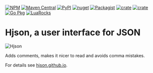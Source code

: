[![NPM](https://img.shields.io/npm/v/hjson.svg?style=flat-square)](https://www.npmjs.com/package/hjson)
[![Maven Central](https://img.shields.io/maven-central/v/org.hjson/hjson.svg?style=flat-square)](https://search.maven.org/#search&#124;ga&#124;1&#124;g%3A%22org.hjson%22%20a%3A%22hjson%22)
[![PyPI](https://img.shields.io/pypi/v/hjson.svg?style=flat-square)](https://pypi.python.org/pypi/hjson)
[![nuget](https://img.shields.io/nuget/v/Hjson.svg?style=flat-square)](https://www.nuget.org/packages/Hjson/)
[![Packagist](https://img.shields.io/packagist/v/laktak/hjson.svg?style=flat-square)](https://packagist.org/packages/laktak/hjson)
[![crate](https://img.shields.io/crates/v/serde-hjson.svg)](https://crates.io/crates/serde-hjson)
[![crate](https://img.shields.io/crates/v/deser-hjson.svg)](https://crates.io/crates/deser-hjson)
[![Go Pkg](https://img.shields.io/github/release/hjson/hjson-go.svg?style=flat-square&label=go-pkg)](https://github.com/hjson/hjson-go/releases)
[![LuaRocks](https://img.shields.io/luarocks/v/cryi/hjson-lua?style=flat-square)](https://luarocks.org/modules/cryi/hjson-lua)

# Hjson, a user interface for JSON

![Hjson](https://hjson.github.io/icon/hjson-xs.png)

Adds comments, makes it nicer to read and avoids comma mistakes.

For details see [hjson.github.io](https://hjson.github.io).
